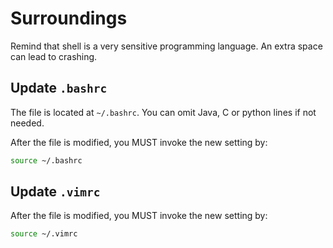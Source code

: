 # Surroundings
Remind that shell is a very sensitive programming language. An extra space can lead to crashing.

## Update `.bashrc`
The file is located at `~/.bashrc`. You can omit Java, C or python lines if not needed. 

After the file is modified, you MUST invoke the new setting by:
```sh
source ~/.bashrc
```

## Update `.vimrc`
After the file is modified, you MUST invoke the new setting by:
```sh
source ~/.vimrc
```
